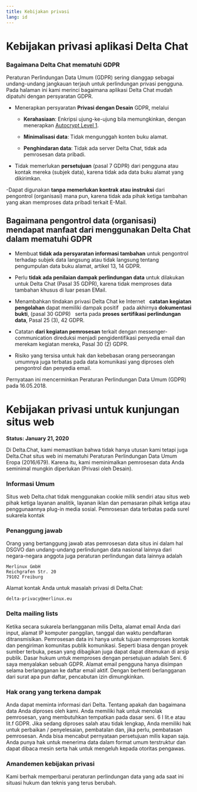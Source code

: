 ```yaml
---
title: Kebijakan privasi
lang: id
---
```


# Kebijakan privasi aplikasi Delta Chat 

### Bagaimana Delta Chat mematuhi GDPR

Peraturan Perlindungan Data Umum (GDPR) sering dianggap
sebagai undang-undang jangkauan terjauh untuk perlindungan privasi pengguna.
Pada halaman ini kami merinci bagaimana aplikasi Delta Chat mudah dipatuhi
dengan persyaratan GDPR.

- Menerapkan persyaratan **Privasi dengan Desain** GDPR, melalui

  - **Kerahasiaan**: Enkripsi ujung-ke-ujung bila memungkinkan, dengan menerapkan [Autocrypt
Level 1](https://autocrypt.org).

  - **Minimalisasi data**: Tidak mengunggah konten buku alamat.

  - **Penghindaran data**: Tidak ada server Delta Chat, tidak ada pemrosesan data pribadi.

- Tidak memerlukan **persetujuan** (pasal 7 GDPR) dari pengguna atau kontak mereka (subjek data), karena tidak ada data buku alamat yang dikirimkan.

-Dapat digunakan **tanpa memerlukan kontrak atau instruksi** dari pengontrol (organisasi) mana pun, karena tidak ada pihak ketiga tambahan yang akan memproses data pribadi terkait E-Mail.


## Bagaimana pengontrol data (organisasi) mendapat manfaat dari menggunakan Delta Chat dalam mematuhi GDPR

- Membuat **tidak ada persyaratan informasi tambahan** untuk pengontrol terhadap subjek data langsung atau tidak langsung
tentang pengumpulan data buku alamat, artikel 13, 14 GDPR.

- Perlu **tidak ada penilaian dampak perlindungan data** untuk dilakukan untuk Delta Chat (Pasal 35 GDPR), karena tidak memproses data tambahan khusus di luar pesan EMail.

- Menambahkan tindakan privasi Delta Chat ke Internet
   **catatan kegiatan pengolahan** dapat memiliki dampak positif
   pada akhirnya **dokumentasi bukti**, (pasal 30 GDPR)
   serta pada **proses sertifikasi perlindungan data**, Pasal 25 (3), 42 GDPR.

- Catatan **dari kegiatan pemrosesan** terkait dengan messenger-communication
direduksi menjadi pengidentifikasi penyedia email dan merekam kegiatan mereka, Pasal 30 (2) GDPR.

- Risiko yang tersisa untuk hak dan kebebasan orang perseorangan
umumnya juga terbatas pada data komunikasi yang diproses
oleh pengontrol dan penyedia email.



Pernyataan ini mencerminkan Peraturan Perlindungan Data Umum (GDPR) pada 16.05.2018.

# Kebijakan privasi untuk kunjungan situs web

**Status: January 21, 2020**

Di Delta.Chat, kami memastikan bahwa tidak hanya utusan kami tetapi juga Delta.Chat
situs web ini mematuhi Peraturan Perlindungan Data Umum Eropa
(2016/679). Karena itu, kami meminimalkan pemrosesan data Anda seminimal mungkin
diperlukan (Privasi oleh Desain).

### Informasi Umum

Situs web Delta.chat tidak menggunakan cookie milik sendiri atau situs web pihak ketiga
layanan analitik, layanan iklan dan pemasaran pihak ketiga atau penggunaannya
plug-in media sosial. Pemrosesan data terbatas pada surel sukarela
kontak

### Penanggung jawab

Orang yang bertanggung jawab atas pemrosesan data situs ini dalam hal
DSGVO dan undang-undang perlindungan data nasional lainnya dari negara-negara anggota juga
peraturan perlindungan data lainnya adalah

	Merlinux GmbH
	Reichgrafen Str. 20 
	79102 Freiburg

Alamat kontak Anda untuk masalah privasi di Delta.Chat:

	delta-privacy@merlinux.eu

### Delta mailing lists

Ketika secara sukarela berlangganan milis Delta, alamat email Anda
dari input, alamat IP komputer panggilan, tanggal dan waktu
pendaftaran ditransmisikan. Pemrosesan data ini hanya untuk
tujuan memproses kontak dan pengiriman komunitas publik
komunikasi. Seperti biasa dengan proyek sumber terbuka, pesan yang dibagikan juga dapat
dapat ditemukan di arsip publik. Dasar hukum untuk memproses dengan persetujuan adalah
Seni. 6 saya menyalakan sebuah GDPR. Alamat email pengguna hanya disimpan selama
berlangganan ke daftar email aktif. Dengan berhenti berlangganan dari surat apa pun
daftar, pencabutan izin dimungkinkan.

### Hak orang yang terkena dampak

Anda dapat meminta informasi dari Delta. Tentang apakah dan bagaimana data Anda
diproses oleh kami. Anda memiliki hak untuk menolak pemrosesan, yang membutuhkan
tempatkan pada dasar seni. 6 I lit.e atau lit.f GDPR. Jika sedang diproses
salah atau tidak lengkap, Anda memiliki hak untuk perbaikan / penyelesaian,
pembatalan dan, jika perlu, pembatasan pemrosesan. Anda bisa mencabut
pernyataan persetujuan milis kapan saja. Anda punya hak
untuk menerima data dalam format umum terstruktur dan dapat dibaca mesin serta
hak untuk mengeluh kepada otoritas pengawas.

### Amandemen kebijakan privasi

Kami berhak memperbarui peraturan perlindungan data yang ada saat ini
situasi hukum dan teknis yang terus berubah.


